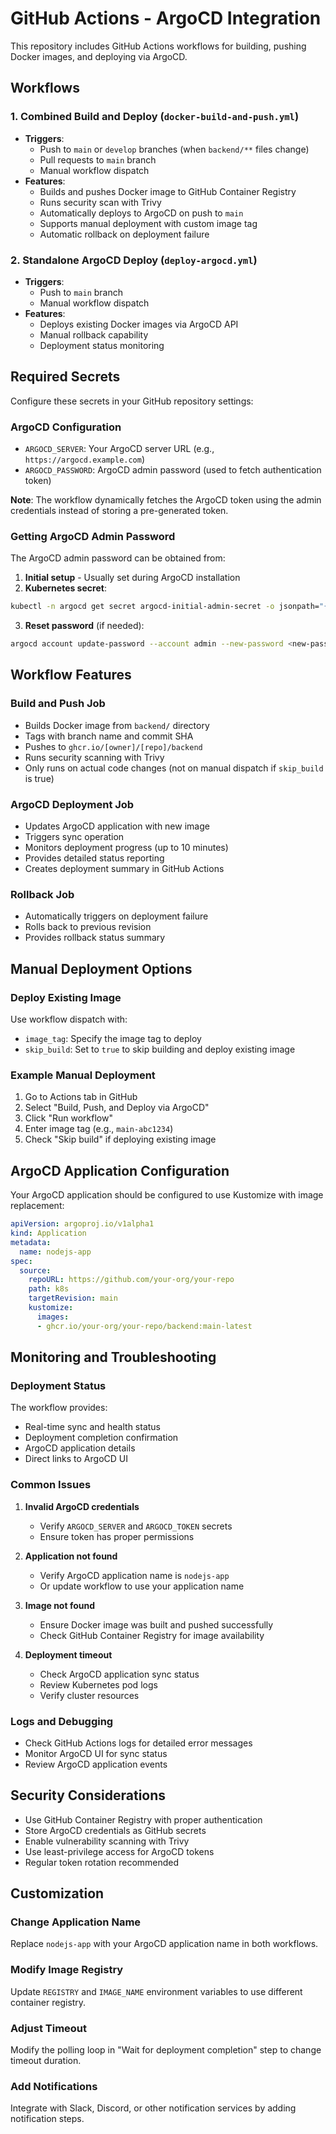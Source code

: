 # GitHub Actions - ArgoCD Integration

This repository includes GitHub Actions workflows for building, pushing Docker images, and deploying via ArgoCD.

## Workflows

### 1. Combined Build and Deploy (`docker-build-and-push.yml`)
- **Triggers**: 
  - Push to `main` or `develop` branches (when `backend/**` files change)
  - Pull requests to `main` branch
  - Manual workflow dispatch
- **Features**:
  - Builds and pushes Docker image to GitHub Container Registry
  - Runs security scan with Trivy
  - Automatically deploys to ArgoCD on push to `main`
  - Supports manual deployment with custom image tag
  - Automatic rollback on deployment failure

### 2. Standalone ArgoCD Deploy (`deploy-argocd.yml`)
- **Triggers**:
  - Push to `main` branch
  - Manual workflow dispatch
- **Features**:
  - Deploys existing Docker images via ArgoCD API
  - Manual rollback capability
  - Deployment status monitoring

## Required Secrets

Configure these secrets in your GitHub repository settings:

### ArgoCD Configuration
- `ARGOCD_SERVER`: Your ArgoCD server URL (e.g., `https://argocd.example.com`)
- `ARGOCD_PASSWORD`: ArgoCD admin password (used to fetch authentication token)

**Note**: The workflow dynamically fetches the ArgoCD token using the admin credentials instead of storing a pre-generated token.

### Getting ArgoCD Admin Password

The ArgoCD admin password can be obtained from:

1. **Initial setup** - Usually set during ArgoCD installation
2. **Kubernetes secret**:
```bash
kubectl -n argocd get secret argocd-initial-admin-secret -o jsonpath="{.data.password}" | base64 -d
```

3. **Reset password** (if needed):
```bash
argocd account update-password --account admin --new-password <new-password>
```

## Workflow Features

### Build and Push Job
- Builds Docker image from `backend/` directory
- Tags with branch name and commit SHA
- Pushes to `ghcr.io/[owner]/[repo]/backend`
- Runs security scanning with Trivy
- Only runs on actual code changes (not on manual dispatch if `skip_build` is true)

### ArgoCD Deployment Job
- Updates ArgoCD application with new image
- Triggers sync operation
- Monitors deployment progress (up to 10 minutes)
- Provides detailed status reporting
- Creates deployment summary in GitHub Actions

### Rollback Job
- Automatically triggers on deployment failure
- Rolls back to previous revision
- Provides rollback status summary

## Manual Deployment Options

### Deploy Existing Image
Use workflow dispatch with:
- `image_tag`: Specify the image tag to deploy
- `skip_build`: Set to `true` to skip building and deploy existing image

### Example Manual Deployment
1. Go to Actions tab in GitHub
2. Select "Build, Push, and Deploy via ArgoCD"
3. Click "Run workflow"
4. Enter image tag (e.g., `main-abc1234`)
5. Check "Skip build" if deploying existing image

## ArgoCD Application Configuration

Your ArgoCD application should be configured to use Kustomize with image replacement:

```yaml
apiVersion: argoproj.io/v1alpha1
kind: Application
metadata:
  name: nodejs-app
spec:
  source:
    repoURL: https://github.com/your-org/your-repo
    path: k8s
    targetRevision: main
    kustomize:
      images:
      - ghcr.io/your-org/your-repo/backend:main-latest
```

## Monitoring and Troubleshooting

### Deployment Status
The workflow provides:
- Real-time sync and health status
- Deployment completion confirmation
- ArgoCD application details
- Direct links to ArgoCD UI

### Common Issues

1. **Invalid ArgoCD credentials**
   - Verify `ARGOCD_SERVER` and `ARGOCD_TOKEN` secrets
   - Ensure token has proper permissions

2. **Application not found**
   - Verify ArgoCD application name is `nodejs-app`
   - Or update workflow to use your application name

3. **Image not found**
   - Ensure Docker image was built and pushed successfully
   - Check GitHub Container Registry for image availability

4. **Deployment timeout**
   - Check ArgoCD application sync status
   - Review Kubernetes pod logs
   - Verify cluster resources

### Logs and Debugging
- Check GitHub Actions logs for detailed error messages
- Monitor ArgoCD UI for sync status
- Review ArgoCD application events

## Security Considerations

- Use GitHub Container Registry with proper authentication
- Store ArgoCD credentials as GitHub secrets
- Enable vulnerability scanning with Trivy
- Use least-privilege access for ArgoCD tokens
- Regular token rotation recommended

## Customization

### Change Application Name
Replace `nodejs-app` with your ArgoCD application name in both workflows.

### Modify Image Registry
Update `REGISTRY` and `IMAGE_NAME` environment variables to use different container registry.

### Adjust Timeout
Modify the polling loop in "Wait for deployment completion" step to change timeout duration.

### Add Notifications
Integrate with Slack, Discord, or other notification services by adding notification steps.

